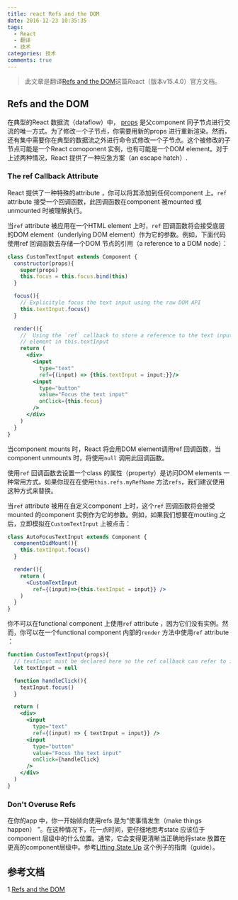 ```yaml
---
title: react Refs and the DOM
date: 2016-12-23 10:35:35
tags:
  - React
  - 翻译
  - 技术
categories: 技术
comments: true
---
```


> 此文章是翻译[Refs and the DOM](https://facebook.github.io/react/docs/refs-and-the-dom.html)这篇React（版本v15.4.0）官方文档。

## Refs and the DOM

在典型的React 数据流（dataflow）中， [props](https://facebook.github.io/react/docs/components-and-props.html) 是父component 同子节点进行交流的唯一方式。为了修改一个子节点，你需要用新的props 进行重新渲染。然而，还有集中需要你在典型的数据流之外进行命令式修改一个子节点。这个被修改的子节点可能是一个React comoponent 实例，也有可能是一个DOM element。对于上述两种情况，React 提供了一种应急方案（an escape hatch）.

<!--more-->

### The ref Callback Attribute

React 提供了一种特殊的attribute ，你可以将其添加到任何component 上。`ref` attribute 接受一个回调函数，此回调函数在component 被mounted 或unmounted 时被理解执行。

当`ref` attribute 被应用在一个HTML element 上时，`ref` 回调函数将会接受底层的DOM element（underlying DOM element）作为它的参数。例如，下面代码使用ref 回调函数去存储一个DOM 节点的引用（a reference to a DOM node）：
```jsx
class CustomTextInput extends Component {
  constructor(props){
    super(props)
    this.focus = this.focus.bind(this)
  }

  focus(){
    // Explicityle focus the text input using the raw DOM API
    this.textInput.focus()
  }

  render(){
    //  Using the `ref` callback to store a reference to the text input DOM
    // element in this.textInput
    return (
      <div>
        <input
          type="text"
          ref={(input) => {this.textInput = input;}}/>
        <input
          type="button"
          value="Focus the text input"
          onClick={this.focus}
        />
      </div>
    )
  }
}
```
当component mounts 时，React 将会用DOM element调用ref 回调函数，当component unmounts 时，将使用`null` 调用此回调函数。

使用`ref` 回调函数去设置一个class 的属性（property）是访问DOM elements 一种常用方式。如果你现在在使用`this.refs.myRefName` 方法`refs`，我们建议使用这种方式来替换。

当`ref` attribute 被用在自定义component 上时，这个`ref` 回调函数将会接受mounted 的component 实例作为它的参数。例如，如果我们想要在mouting 之后，立即模拟在`CustomTextInput` 上被点击：
```jsx
class AutoFocusTextInput extends Component {
  componentDidMount(){
    this.textInput.focus()
  }

  render(){
    return (
      <CustomTextInput
        ref={(input)=>{this.textInput = input}} />
    )
  }
}
```
你不可以在functional component 上使用`ref` attribute ，因为它们没有实例。然而，你可以在一个functional component 内部的`render` 方法中使用`ref` attribute ：
```jsx
function CustomTextInput(props){
  // textInput must be declared here so the ref callback can refer to it
  let textInput = null

  function handleClick(){
    textInput.focus()
  }

  return (
    <div>
      <input
        type="text"
        ref={(input) => { textInput = input}} />
      <input
        type="button"
        value="Focus the text input"
        onClick={handleClick}
      />
    </div>
  )
}
```

### Don't Overuse Refs

在你的app 中，你一开始倾向使用refs 是为“使事情发生（make things happen） ”。在这种情况下，花一点时间，更仔细地思考state 应该位于component 层级中的什么位置。通常，它会变得更清晰当正确地将state 放置在更高的component层级中。参考[LIfting State Up](https://facebook.github.io/react/docs/lifting-state-up.html) 这个例子的指南（guide）。

## 参考文档

1.[Refs and the DOM](https://facebook.github.io/react/docs/refs-and-the-dom.html)
